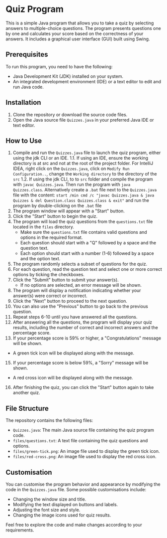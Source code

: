# Quiz Program

This is a simple Java program that allows you to take a quiz by selecting answers to multiple-choice questions. The program presents questions one by one and calculates your score based on the correctness of your answers. It includes a graphical user interface (GUI) built using Swing.

## Prerequisites

To run this program, you need to have the following:

- Java Development Kit (JDK) installed on your system.
- An integrated development environment (IDE) or a text editor to edit and run Java code.

## Installation

1. Clone the repository or download the source code files.
2. Open the Java source file `Quizzes.java` in your preferred Java IDE or text editor.

## How to Use

1. Compile and run the `Quizzes.java` file to launch the quiz program, either using the jdk CLI or an IDE. 
1.1. If using an IDE, ensure the working directory is at src and not at the root of the project folder. For IntelliJ IDEA, right click on the `Quizzes.java`, click on `Modify Run Configuration..`, change the `Working directory` to the directory of the `src`
1.2. If using the jdk CLI, to to `src` folder and compile the program with `javac Quizzes.java`. Then run the program with `java Quizzes.class`. Alternatively create a `.bat` file next to the `Quizzes.java` file with the content: `start /min cmd /c "javac Quizzes.java & java Quizzes & del Question.class Quizzes.class & exit"` and run the program by double-clicking on the `.bat` file
3. The program window will appear with a "Start" button.
4. Click the "Start" button to begin the quiz.
5. The program will load the quiz questions from the `questions.txt` file located in the `files` directory.
   - Make sure the `questions.txt` file contains valid questions and options in the required format.
   - Each question should start with a "Q" followed by a space and the question text.
   - Each option should start with a number (1-6) followed by a space and the option text.
6. The program randomly selects a subset of questions for the quiz.
7. For each question, read the question text and select one or more correct options by ticking the checkboxes.
8. Click the "Submit" button to submit your answer(s).
   - If no options are selected, an error message will be shown.
9. The program will display a notification indicating whether your answer(s) were correct or incorrect.
10. Click the "Next" button to proceed to the next question.
11. You can also use the "Previous" button to go back to the previous question.
12. Repeat steps 6-10 until you have answered all the questions.
13. After answering all the questions, the program will display your quiz results, including the number of correct and incorrect answers and the percentage score.
14. If your percentage score is 59% or higher, a "Congratulations" message will be shown.
   - A green tick icon will be displayed along with the message.
15. If your percentage score is below 59%, a "Sorry" message will be shown.
   - A red cross icon will be displayed along with the message.
16. After finishing the quiz, you can click the "Start" button again to take another quiz.

## File Structure

The repository contains the following files:

- `Quizzes.java`: The main Java source file containing the quiz program code.
- `files/questions.txt`: A text file containing the quiz questions and options.
- `files/green-tick.png`: An image file used to display the green tick icon.
- `files/red-cross.png`: An image file used to display the red cross icon.

## Customisation

You can customise the program behavior and appearance by modifying the code in the `Quizzes.java` file. Some possible customisations include:

- Changing the window size and title.
- Modifying the text displayed on buttons and labels.
- Adjusting the font size and style.
- Changing the image icons used for quiz results.

Feel free to explore the code and make changes according to your requirements.
